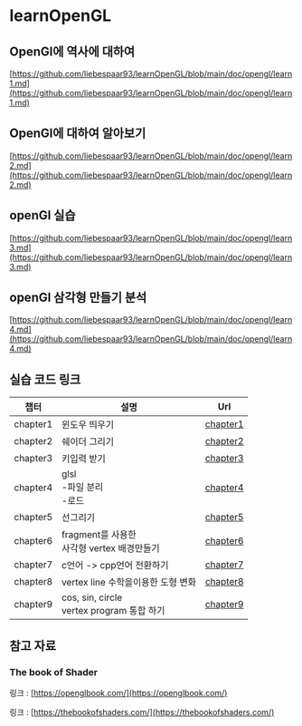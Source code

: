 # learnOpenGL

## OpenGl에 역사에 대하여
[https://github.com/liebespaar93/learnOpenGL/blob/main/doc/opengl/learn1.md](https://github.com/liebespaar93/learnOpenGL/blob/main/doc/opengl/learn1.md)

## OpenGl에 대하여 알아보기
[https://github.com/liebespaar93/learnOpenGL/blob/main/doc/opengl/learn2.md](https://github.com/liebespaar93/learnOpenGL/blob/main/doc/opengl/learn2.md)

## openGl 실습

[https://github.com/liebespaar93/learnOpenGL/blob/main/doc/opengl/learn3.md](https://github.com/liebespaar93/learnOpenGL/blob/main/doc/opengl/learn3.md)


## openGl 삼각형 만들기 분석

[https://github.com/liebespaar93/learnOpenGL/blob/main/doc/opengl/learn4.md](https://github.com/liebespaar93/learnOpenGL/blob/main/doc/opengl/learn4.md)

## 실습 코드 링크

| 챕터 | 설명 | Url |
| --- | --- | --- |
| chapter1 | 윈도우 띄우기 |[chapter1](https://github.com/liebespaar93/learnOpenGL/tree/main/code/opengl/chapter1) |
| chapter2 | 쉐이더 그리기 |[chapter2](https://github.com/liebespaar93/learnOpenGL/tree/main/code/opengl/chapter2) |
| chapter3 | 키입력 받기 |[chapter3](https://github.com/liebespaar93/learnOpenGL/tree/main/code/opengl/chapter3) |
| chapter4 | glsl </br> -파일 분리 </br> -로드 |[chapter4](https://github.com/liebespaar93/learnOpenGL/tree/main/code/opengl/chapter4) |
| chapter5 | 선그리기 |[chapter5](https://github.com/liebespaar93/learnOpenGL/tree/main/code/opengl/chapter5) |
| chapter6 | fragment를 사용한 </br>사각형 vertex 배경만들기 |[chapter6](https://github.com/liebespaar93/learnOpenGL/tree/main/code/opengl/chapter6) |
| chapter7 | c언어 -> cpp언어 전환하기|[chapter7](https://github.com/liebespaar93/learnOpenGL/tree/main/code/opengl/chapter7) |
| chapter8 | vertex line 수학을이용한 도형 변화 |[chapter8](https://github.com/liebespaar93/learnOpenGL/tree/main/code/opengl/chapter8) |
| chapter9 | cos, sin, circle </br>vertex program 통합 하기 |[chapter9](https://github.com/liebespaar93/learnOpenGL/tree/main/code/opengl/chapter9) |

## 참고 자료 

### The book of Shader 

링크 : [https://openglbook.com/](https://openglbook.com/)

링크 : [https://thebookofshaders.com/](https://thebookofshaders.com/)